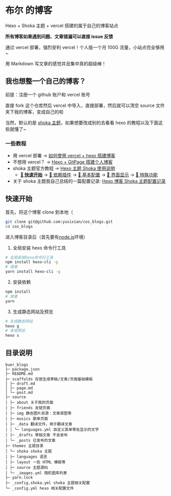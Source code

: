 # 布尔 的博客

Hexo + Shoka 主题 + vercel 搭建的属于自己的博客站点

**所有博客如果遇到问题、文章错漏可以直接 issue 反馈**

通过 vercel 部署，强烈安利 vercel！个人版一个月 100G 流量，小站点完全够用~

用 Markdown 写文章的感觉并且集中真的超级棒！

## 我也想整一个自己的博客？

前提：注册一个 github 账户和 vercel 账号

直接 fork 这个仓库然后 vercel 中导入，直接部署，然后就可以清空 source 文件夹下我的博客，变成自己的啦

当然，默认的是 [shoka 主题](https://github.com/amehime/hexo-theme-shoka)，如果想要改成别的去看看 hexo 的教程以及下面这些就懂了~

### 一些教程

- 用 vercel 部署 -> [如何使用 vercel + hexo 搭建博客](https://zhuanlan.zhihu.com/p/342790013)
- 不想用 vercel？ -> [Hexo + GitPage 搭建个人博客](https://www.jianshu.com/p/d9dff0bf5da5)
- shoka 主题官方教程 -> [Hexo 主题 Shoka 使用说明](https://shoka.lostyu.me/computer-science/note/theme-shoka-doc/)
  - [**🚀 快速开始**](https://shoka.lostyu.me/computer-science/note/theme-shoka-doc/) -> [💌 依赖插件](https://shoka.lostyu.me/computer-science/note/theme-shoka-doc/dependents/) -> [📌 基本配置](https://shoka.lostyu.me/computer-science/note/theme-shoka-doc/config/) -> [🌈 界面显示](https://shoka.lostyu.me/computer-science/note/theme-shoka-doc/display/) -> [🦄 特殊功能](https://shoka.lostyu.me/computer-science/note/theme-shoka-doc/special/)
- 关于 shoka 主题我自己总结的一篇配置记录: [Hexo 博客 Shoka 主题配置记录](https://ysx.cosine.ren/hexo-shoka-config/)

## 快速开始

首先，将这个博客 clone 到本地（

```bash
git clone git@github.com:yusixian/cos_blogs.git
cd cos_blogs
```

进入博客目录后（首先要有[node.js](https://nodejs.org/en/download/)环境）

1. 全局安装 hexo 命令行工具

```bash
# 全局安装hexo命令行工具
npm install hexo-cli -g
# 或者
yarn install hexo-cli -g
```

2. 安装依赖

```bash
npm install
# 或者
yarn
```

3. 生成静态网站及预览

```bash
# 生成静态网站
hexo g
# 本地预览
hexo s
```

## 目录说明

```
buer_blogs
├─ package.json
├─ README.md
├─ scaffolds 存放生成草稿/文章/页面基础模板
│ ├─ draft.md
│ ├─ page.md
│ └─ post.md
├─ source
│ ├─ about 关于我的页面
│ ├─ friends 友链页面
│ ├─ img 静态图片资源：文章首图等
│ ├─ musics 歌单页面
│ ├─ _data 翻译文件，用于翻译文章
│ │ └─ languages.yml 自定义菜单等处显示的文字
│ ├─ _drafts 草稿文章 不会发布
│ └─ _posts 已发布的文章
├─ themes 主题目录
│ └─ shoka shoka 主题
│ ├─ languages 语言
│ ├─ layout 一些 HTML 模板等
│ ├─ source 主题源码
│ └─ _images.yml 随机图库列表
├─ yarn.lock
├─ _config.shoka.yml shoka 主题相关配置
└─ _config.yml hexo 相关配置文件
```